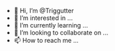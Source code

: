 - 👋 Hi, I’m @Triggutter
- 👀 I’m interested in ...
- 🌱 I’m currently learning ...
- 💞️ I’m looking to collaborate on ...
- 📫 How to reach me ...

<!---
Triggutter/Triggutter is a ✨ special ✨ repository because its `README.md` (this file) appears on your GitHub profile.
You can click the Preview link to take a look at your changes.
--->
